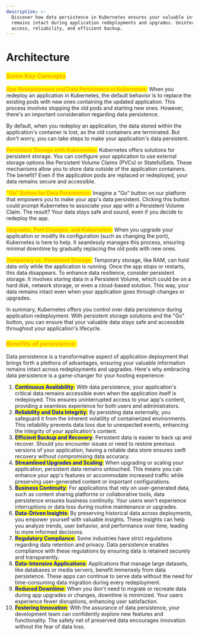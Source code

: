 ```yaml
---
description: >-
  Discover how data persistence in Kubernetes ensures your valuable information
  remains intact during application redeployments and upgrades. Uninterrupted
  access, reliability, and efficient backup.
---
```


# Architecture

### <mark style="color:orange;">Some Key Concepts</mark>

<mark style="color:orange;">**App Redeployment and Data Persistence in Kubernetes:**</mark> When you redeploy an application in Kubernetes, the default behavior is to replace the existing pods with new ones containing the updated application. This process involves stopping the old pods and starting new ones. However, there's an important consideration regarding data persistence.

By default, when you redeploy an application, the data stored within the application's container is lost, as the old containers are terminated. But don't worry, you can take steps to make your application's data persistent.

<mark style="color:orange;">**Persistent Storage with Kubernetes:**</mark> Kubernetes offers solutions for persistent storage. You can configure your application to use external storage options like Persistent Volume Claims (PVCs) or StatefulSets. These mechanisms allow you to store data outside of the application containers. The benefit? Even if the application pods are replaced or redeployed, your data remains secure and accessible.

<mark style="color:orange;">**"Go" Button for Data Persistence:**</mark> Imagine a "Go" button on our platform that empowers you to make your app's data persistent. Clicking this button could prompt Kubernetes to associate your app with a Persistent Volume Claim. The result? Your data stays safe and sound, even if you decide to redeploy the app.

<mark style="color:orange;">**Upgrades, Port Changes, and Kubernetes:**</mark> When you upgrade your application or modify its configuration (such as changing the port), Kubernetes is here to help. It seamlessly manages this process, ensuring minimal downtime by gradually replacing the old pods with new ones.

<mark style="color:orange;">**Temporary vs. Persistent Storage:**</mark> Temporary storage, like RAM, can hold data only while the application is running. Once the app stops or restarts, this data disappears. To enhance data resilience, consider persistent storage. It involves storing data in a Persistent Volume, which could be on a hard disk, network storage, or even a cloud-based solution. This way, your data remains intact even when your application goes through changes or upgrades.

In summary, Kubernetes offers you control over data persistence during application redeployment. With persistent storage solutions and the "Go" button, you can ensure that your valuable data stays safe and accessible throughout your application's lifecycle.



### <mark style="color:orange;">Benefits of persistence:</mark>

Data persistence is a transformative aspect of application deployment that brings forth a plethora of advantages, ensuring your valuable information remains intact across redeployments and upgrades. Here's why embracing data persistence is a game-changer for your hosting experience:

1. <mark style="color:blue;">**Continuous Availability**</mark><mark style="color:blue;">:</mark> With data persistence, your application's critical data remains accessible even when the application itself is redeployed. This ensures uninterrupted access to your app's content, providing a seamless experience for both users and administrators.
2. <mark style="color:blue;">**Reliability and Data Integrity**</mark><mark style="color:blue;">:</mark> By persisting data externally, you safeguard it from the inherent volatility of containerized environments. This reliability prevents data loss due to unexpected events, enhancing the integrity of your application's content.
3. <mark style="color:blue;">**Efficient Backup and Recovery**</mark>: Persistent data is easier to back up and recover. Should you encounter issues or need to restore previous versions of your application, having a reliable data store ensures swift recovery without compromising data accuracy.
4. <mark style="color:blue;">**Streamlined Upgrades and Scaling**</mark><mark style="color:blue;">:</mark> When upgrading or scaling your application, persistent data remains untouched. This means you can enhance your app's features or accommodate increased traffic while preserving user-generated content or important configurations.
5. <mark style="color:blue;">**Business Continuity**</mark><mark style="color:blue;">:</mark> For applications that rely on user-generated data, such as content sharing platforms or collaborative tools, data persistence ensures business continuity. Your users won't experience interruptions or data loss during routine maintenance or upgrades.
6. <mark style="color:blue;">**Data-Driven Insights**</mark><mark style="color:blue;">:</mark> By preserving historical data across deployments, you empower yourself with valuable insights. These insights can help you analyze trends, user behavior, and performance over time, leading to more informed decisions.
7. <mark style="color:blue;">**Regulatory Compliance**</mark><mark style="color:blue;">:</mark> Some industries have strict regulations regarding data retention and privacy. Data persistence enables compliance with these regulations by ensuring data is retained securely and transparently.
8. <mark style="color:blue;">**Data-Intensive Applications**</mark><mark style="color:blue;">:</mark> Applications that manage large datasets, like databases or media servers, benefit immensely from data persistence. These apps can continue to serve data without the need for time-consuming data migration during every redeployment.
9. <mark style="color:blue;">**Reduced Downtime**</mark><mark style="color:blue;">:</mark> When you don't need to migrate or recreate data during app upgrades or changes, downtime is minimized. Your users experience fewer disruptions, enhancing user satisfaction.
10. <mark style="color:blue;">**Fostering Innovation**</mark><mark style="color:blue;">:</mark> With the assurance of data persistence, your development team can confidently explore new features and functionality. The safety net of preserved data encourages innovation without the fear of data loss.
